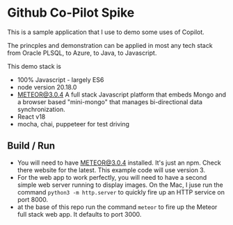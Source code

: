 # Github Co-Pilot Spike

This is a sample application that I use to demo some uses of Copilot.

The princples and demonstration can be applied in most any tech stack from Oracle PLSQL, to Azure, to Java, to Javascript.

This demo stack is
- 100% Javascript - largely ES6
- node version 20.18.0
- [METEOR@3.0.4](https://v3-docs.meteor.com/) A full stack Javascript platform that embeds Mongo and a browser based "mini-mongo" that manages bi-directional data synchronization.
- React v18
- mocha, chai, puppeteer for test driving


## Build / Run
- You will need to have [METEOR@3.0.4](https://v3-docs.meteor.com/) installed. It's just an npm. Check there website for the latest. This example code will use version 3.
- For the web app to work perfectly, you will need to have a second simple web server running to display images. On the Mac, I juse run the command ```python3 -m http.server``` to quickly fire up an HTTP service on port 8000.
- at the base of this repo run the command ```meteor``` to fire up the Meteor full stack web app. It defaults to port 3000.